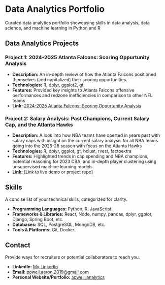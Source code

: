 # Data Analytics Portfolio
Curated data analytics portfolio showcasing skills in data analysis, data science, and machine learning in Python and R

## Data Analytics Projects

### Project 1: 2024-2025 Atlanta Falcons: Scoring Oppurtunity Analysis

*   **Description:** An in-depth review of how the Atlanta Falcons positioned themselves (and capitalized) their scoring oppurtunities.
*   **Technologies:** R, dplyr, ggplot2, gt
*   **Features:** Provided key insights to Atlanta Falcons offensive performances and redzone inefficiencies in comparison to other NFL teams
*   **Link:** [2024-2025 Atlanta Falcons: Scoring Oppurtunity Analysis](https://github.com/ap-well/analytics/blob/main/NFL_analytics/falcons_analysis.r)

### Project 2: Salary Analysis: Past Champions, Current Salary Cap, and the Atlanta Hawks

*   **Description:** A look into how NBA teams have operted in years past with salary caps with insight on the current salary analysis for all NBA teams going into the 2025-26 season with focus on the Atlanta Hawks
*   **Technologies:** R, dplyr, ggplot, gt, hclust, rvest, factoextra
*   **Features:** Highlighted trends in cap spending and NBA champions, potential reasoning for 2023 CBA, and in-depth player clustering using unsupervised machine learning models
*   **Link:** [Link to live demo or project repo]

## Skills

A concise list of your technical skills, categorized for clarity.

*   **Programming Languages:** Python, R, JavaScript.
*   **Frameworks & Libraries:** React, Node, numpy, pandas, dplyr, ggplot, Django, Spring Boot, etc.
*   **Databases:** SQL, PostgreSQL, MongoDB, etc.
*   **Tools & Platforms:** Git, Docker.

## Contact

Provide ways for recruiters or potential collaborators to reach you.

*   **LinkedIn:** [My LinkedIn](www.linkedin.com/in/aaron-powell-3a4273110)
*   **Email:** powell.aaron.2019@gmail.com
*   **Personal Website/Portfolio:** [apwell_analytics](https://apwellanalytics.substack.com/)
